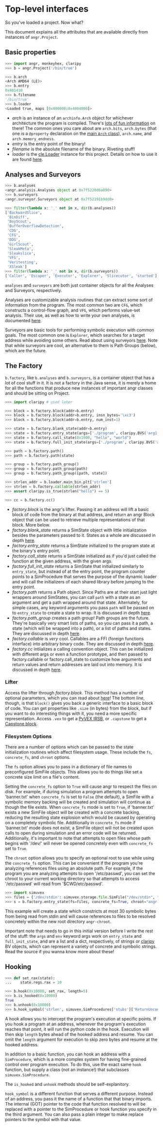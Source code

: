 Top-level interfaces
====================

So you've loaded a project. Now what?

This document explains all the attributes that are available directly from instances of `angr.Project`.

## Basic properties
```python
>>> import angr, monkeyhex, claripy
>>> b = angr.Project('/bin/true')

>>> b.arch
<Arch AMD64 (LE)>
>>> b.entry
0x401410
>>> b.filename
'/bin/true'
>>> b.loader
<Loaded true, maps [0x400000:0x4004000]>
```
- *arch* is an instance of an `archinfo.Arch` object for whichever architecture the program is compiled.
  There's [lots of fun information](https://github.com/angr/archinfo/blob/master/archinfo/arch_amd64.py) on there!
  The common ones you care about are `arch.bits`, `arch.bytes` (that one is a `@property` declaration on the [main `Arch` class](https://github.com/angr/archinfo/blob/master/archinfo/arch.py)), `arch.name`, and `arch.memory_endness`.
- *entry* is the entry point of the binary!
- *filename* is the absolute filename of the binary. Riveting stuff!
- *loader* is the [cle.Loader](https://github.com/angr/cle/blob/master/cle/loader.py) instance for this project. Details on how to use it are found [here](./loading.md).

## Analyses and Surveyors
```python
>>> b.analyses
<angr.analysis.Analyses object at 0x7f5220d6a890>
>>> b.surveyors
<angr.surveyor.Surveyors object at 0x7f52191b9dd0>

>>> filter(lambda x: '_' not in x, dir(b.analyses))
['BackwardSlice',
 'BinDiff',
 'BoyScout',
 'BufferOverflowDetection',
 'CDG',
 'CFG',
 'DDG',
 'GirlScout',
 'SleakMeta',
 'Sleakslice',
 'VFG',
 'Veritesting',
 'XSleak']
>>> filter(lambda x: '_' not in x, dir(b.surveyors))
['Caller', 'Escaper', 'Executor', 'Explorer', 'Slicecutor', 'started']
```

`analyses` and `surveyors` are both just container objects for all the Analyses and Surveyors, respectively.

Analyses are customizable analysis routines that can extract some sort of information from the program.
The most common two are `CFG`, which constructs a control-flow graph, and `VFG`, which performs value-set analysis.
Their use, as well as how to write your own analyses, is documented [here](./analyses.md).

Surveyors are basic tools for performing symbolic execution with common goals.
The most common one is `Explorer`, which searches for a target address while avoiding some others.
Read about using surveyors [here](./surveyors.md).
Note that while surveyors are cool, an alternative to them is Path Groups (below), which are the future.

## The Factory

`b.factory`, like `b.analyses` and `b.surveyors`, is a container object that has a lot of cool stuff in it.
It is not a factory in the Java sense, it is merely a home for all the functions that produce new instances of important angr classes and should be sitting on Project.

```python
>>> import claripy # used later

>>> block = b.factory.block(addr=b.entry)
>>> block = b.factory.block(addr=b.entry, insn_bytes='\xc3')
>>> block = b.factory.block(addr=b.entry, num_inst=1)

>>> state = b.factory.blank_state(addr=b.entry)
>>> state = b.factory.entry_state(args=['./program', claripy.BVS('arg1', 20*8)])
>>> state = b.factory.call_state(0x1000, "hello", "world")
>>> state = b.factory.full_init_state(args=['./program', claripy.BVS('arg1', 20*8)])

>>> path = b.factory.path()
>>> path = b.factory.path(state)

>>> group = b.factory.path_group()
>>> group = b.factory.path_group(path)
>>> group = b.factory.path_group([path, state])

>>> strlen_addr = b.loader.main_bin.plt['strlen']
>>> strlen = b.factory.callable(strlen_addr)
>>> assert claripy.is_true(strlen("hello") == 5)

>>> cc = b.factory.cc()
```

- *factory.block* is the angr's lifter. Passing it an address will lift a basic block of code from the binary at that address, and return an angr Block object that can be used to retrieve multiple representations of that block. More below.
- *factory.blank_state* returns a SimState object with little initialization besides the parameters passed to it. States as a whole are discussed in depth [here](states.md).
- *factory.entry_state* returns a SimState initialized to the program state at the binary's entry point.
- *factory.call_state* returns a SimState initialized as if you'd just called the function at the given address, with the given args.
- *factory.full_init_state* returns a SimState that initialized similarly to `entry_state`, but instead of at the entry point, the program counter points to a SimProcedure that serves the purpose of the dynamic loader and will call the initializers of each shared library before jumping to the entry point.
- *factory.path* returns a Path object. Since Paths are at their start just light wrappers around SimStates, you can call `path` with a state as an argument and get a path wrapped around that state.
  Alternately, for simple cases, any keyword arguments you pass `path` will be passed on to `entry_state` to create a state to wrap. It is discussed in depth [here](paths.md).
- *factory.path_group* creates a path group! Path groups are the future. They're basically very smart lists of paths, so you can pass it a path, a state (which will be wrapped into a path), or a list of paths and states. They are discussed in depth [here](pathgroups.md).
- *factory.callable* is _very_ cool. Callables are a FFI (foreign functions interface) into arbitrary binary code. They are discussed in depth [here](structured_data.md).
- *factory.cc* intiializes a calling convention object. This can be initialized with different args or even a function prototype, and then passed to factory.callable or factory.call_state to customize how arguments and return values and return addresses are laid out into memory. It is discussed in depth [here](structured_data.md).

### Lifter

Access the lifter through *factory.block*.
This method has a number of optional parameters, which you can read about [here](http://angr.io/api-doc/angr.html#module-angr.lifter)!
The bottom line, though, is that `block()` gives you back a generic interface to a basic block of code.
You can get properties like `.size` (in bytes) from the block, but if you want to do interesting things with it, you need a more specific representation.
Access `.vex` to get a [PyVEX IRSB](http://angr.io/api-doc/pyvex.html#pyvex.block.IRSB), or `.capstone` to get a [Capstone block](http://www.capstone-engine.org/lang_python.html).

### Filesystem Options

There are a number of options which can be passed to the state initialization routines which affect filesystem usage. These include the `fs`, `concrete_fs`, and `chroot` options.

The `fs` option allows you to pass in a dictionary of file names to preconfigured SimFile objects. This allows you to do things like set a concrete size limit on a file's content.

Setting the `concrete_fs` option to `True` will cause angr to respect the files on disk. For example, if during simulation a program attempts to open 'banner.txt' when `concrete_fs` is set to `False` (the default), a SimFile with a symbolic memory backing will be created and simulation will continue as though the file exists. When `concrete_fs` mode is set to `True`, if 'banner.txt' exists a new SimFile object will be created with a concrete backing, reducing the resulting state explosion which would be caused by operating on a completely symbolic file. Additionally in `concrete_fs` mode if 'banner.txt' mode does not exist, a SimFile object will not be created upon calls to open during simulation and an error code will be returned. Additionally, it's important to note that attempts to open files whose path begins with '/dev/' will never be opened concretely even with `concrete_fs` set to `True`.

The `chroot` option allows you to specify an optional root to use while using the `concrete_fs` option. This can be convenient if the program you're analyzing references files using an absolute path. For example, if the program you are analyzing attempts to open '/etc/passwd', you can set the chroot to your current working directory so that attempts to access '/etc/passwd' will read from '$CWD/etc/passwd'.

```python
>>> import simuvex
>>> files = {'/dev/stdin': simuvex.storage.file.SimFile("/dev/stdin", "r", size=30)}
>>> s = b.factory.entry_state(fs=files, concrete_fs=True, chroot="angr-chroot/")
```

This example will create a state which constricts at most 30 symbolic bytes from being read from stdin and will cause references to files to be resolved concretely within the new root directory `angr-chroot`.

Important note that needs to go in this initial version before I write the rest of the stuff:
the `args` and `env` keyword args work on `entry_state` and `full_init_state`, and are a list and a dict, respectively, of strings or [claripy](./claripy.md) BV objects, which can represent a variety of concrete and symbolic strings. Read the source if you wanna know more about these!

## Hooking

```python
>>> def set_rax(state):
...    state.regs.rax = 10

>>> b.hook(0x10000, set_rax, length=5)
>>> b.is_hooked(0x10000)
True
>>> b.unhook(0x10000)
>>> b.hook_symbol('strlen', simuvex.SimProcedures['stubs']['ReturnUnconstrained'])
```

A hook allows you to intercept the program's execution at specific points.
If you hook a program at an address, whenever the program's execution reaches that point, it will run the python code in the hook.
Execution will then skip `length` bytes ahead of the hooked address and resume.
You can omit the `length` argument for execution to skip zero bytes and resume at the hooked address.

In addition to a basic function, you can hook an address with a `SimProcedure`, which is a more complex system for having fine-grained control over program execution.
To do this, use the exact same `hook` function, but supply a class (not an instance!) that subclasses `simuvex.SimProcedure`.

The `is_hooked` and `unhook` methods should be self-explanitory.

`hook_symbol` is a different function that serves a different purpose. Instead of an address, you pass it the name of a function that that binary imports.
The internal (GOT) pointer to the code that function resolved to will be replaced with a pointer to the SimProcedure or hook function you specify in the third argument. You can also pass a plain integer to make replace pointers to the symbol with that value.
